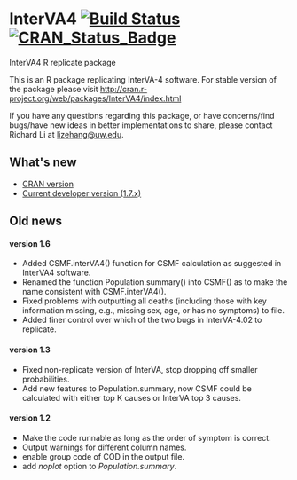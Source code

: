 # InterVA4 [![Build Status](https://travis-ci.org/verbal-autopsy-software/InterVA4.svg?branch=master)](https://travis-ci.org/verbal-autopsy-software/InterVA4) [![CRAN\_Status\_Badge](https://www.r-pkg.org/badges/version/InterVA4)](https://cran.r-project.org/package=InterVA4)

InterVA4 R replicate package

This is an R package replicating InterVA-4 software. For stable version of the package please visit http://cran.r-project.org/web/packages/InterVA4/index.html


If you have any questions regarding this package, or have concerns/find bugs/have new ideas in better implementations to share, please contact Richard Li at lizehang@uw.edu. 

## What's new
- [CRAN version](https://cran.r-project.org/web/packages/InterVA4/news.html)
- [Current developer version (1.7.x)](InterVA4_1.7/inst/NEWS.Rd)

## Old news
#### version 1.6
- Added CSMF.interVA4() function for CSMF calculation as suggested in InterVA4 software.
- Renamed the function Population.summary() into CSMF() as to make the name consistent with CSMF.interVA4().
- Fixed problems with outputting all deaths (including those with key information missing, e.g., missing sex, age, or has no symptoms) to file.
- Added finer control over which of the two bugs in InterVA-4.02 to replicate.

#### version 1.3
- Fixed non-replicate version of InterVA, stop dropping off smaller
probabilities.
- Add new features to Population.summary, now CSMF could be calculated
with either top K causes or InterVA top 3 causes.

#### version 1.2
- Make the code runnable as long as the order of symptom is correct. 
- Output warnings for different column names.
- enable group code of COD in the output file.
- add _noplot_ option to _Population.summary_.
